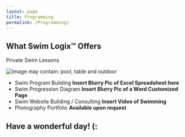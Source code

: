 ```yaml
---
layout: page
title: Programming
permalink: /Programming/
---
```

What Swim Logix™ Offers
-----------------------
Private Swim Lessons

<div class="_2-sx" style="width: flex; height: flex;"><img class="spotlight" alt="Image may contain: pool, table and outdoor" aria-busy="false" src="https://scontent.fsan1-1.fna.fbcdn.net/v/t1.0-9/19989558_10212023735021988_1644331841788501880_n.jpg?oh=d6bccec1489b8ee1f00c19ce6f8a72c4&amp;oe=59EEBD0D"></div>

- Swim Program Building
**Insert Blurry Pic of Excel Spreadsheet here**
- Swim Progression Diagram
**Insert Blurry Pic of a Word Customized Page**
- Swim Website Building / Consulting
**Insert Video of Swimming**
- Photography Portfolio
**Available upon request**

Have a wonderful day! (:
------------------------

